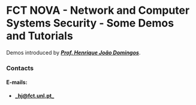 # FCT NOVA - Network and Computer Systems Security - Some Demos and Tutorials

> 

Demos introduced by [**_Prof. Henrique João Domingos_**](http://asc.di.fct.unl.pt/~hj/).

### Contacts

#### E-mails:

* [**_hj@fct.unl.pt_**](mailto:hj@fct.unl.pt)
